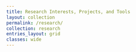 ```yaml
---
title: Research Interests, Projects, and Tools
layout: collection
permalink: /research/
collection: research
entries_layout: grid
classes: wide
---
```

